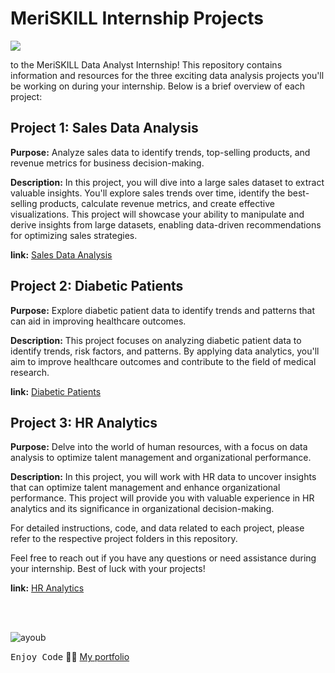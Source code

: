 # MeriSKILL Internship Projects

<img src="https://github.com/Ayoub-etoullali/MeriSKILL-Internship/assets/92756846/bb84c133-8793-4b7c-a0d2-1e45bdcaf1fb" class="center">

to the MeriSKILL Data Analyst Internship! This repository contains information and resources for the three exciting data analysis projects you'll be working on during your internship. Below is a brief overview of each project:

## Project 1: Sales Data Analysis

**Purpose:** Analyze sales data to identify trends, top-selling products, and revenue metrics for business decision-making.

**Description:** In this project, you will dive into a large sales dataset to extract valuable insights. You'll explore sales trends over time, identify the best-selling products, calculate revenue metrics, and create effective visualizations. This project will showcase your ability to manipulate and derive insights from large datasets, enabling data-driven recommendations for optimizing sales strategies.

**link:**
<a href="https://github.com/Ayoub-etoullali/MeriSKILL-Internship/tree/main/project%201">
    Sales Data Analysis 
  </a>

## Project 2: Diabetic Patients

**Purpose:** Explore diabetic patient data to identify trends and patterns that can aid in improving healthcare outcomes.

**Description:** This project focuses on analyzing diabetic patient data to identify trends, risk factors, and patterns. By applying data analytics, you'll aim to improve healthcare outcomes and contribute to the field of medical research.

**link:**
<a href="https://github.com/Ayoub-etoullali/MeriSKILL-Internship/tree/main/project%202">
    Diabetic Patients 
  </a>
  
## Project 3: HR Analytics

**Purpose:** Delve into the world of human resources, with a focus on data analysis to optimize talent management and organizational performance.

**Description:** In this project, you will work with HR data to uncover insights that can optimize talent management and enhance organizational performance. This project will provide you with valuable experience in HR analytics and its significance in organizational decision-making.

For detailed instructions, code, and data related to each project, please refer to the respective project folders in this repository.

Feel free to reach out if you have any questions or need assistance during your internship. Best of luck with your projects!

**link:**
<a href="https://github.com/Ayoub-etoullali/MeriSKILL-Internship/tree/main/project%203">
    HR Analytics
  </a> <br> <br>

<br>

![ayoub](https://user-images.githubusercontent.com/92756846/220727344-dbb21e84-4584-4055-bde5-a3c90a64a618.jpg)

<kbd>Enjoy Code</kbd> 👨‍💻
[My portfolio](https://ayoub-etoullali.netlify.app/)
